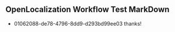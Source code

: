 ## OpenLocalization Workflow Test MarkDown

* 01062088-de78-4796-8dd9-d293bd99ee03 
thanks!



<!--HONumber=Jan16_HO4-->

